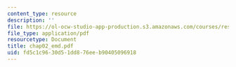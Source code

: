 ```yaml
---
content_type: resource
description: ''
file: https://ol-ocw-studio-app-production.s3.amazonaws.com/courses/res-6-003-electromechanical-dynamics-spring-2009/fd5c1c9630d51dd876eeb90405096918_chap02_emd.pdf
file_type: application/pdf
resourcetype: Document
title: chap02_emd.pdf
uid: fd5c1c96-30d5-1dd8-76ee-b90405096918
---
```

